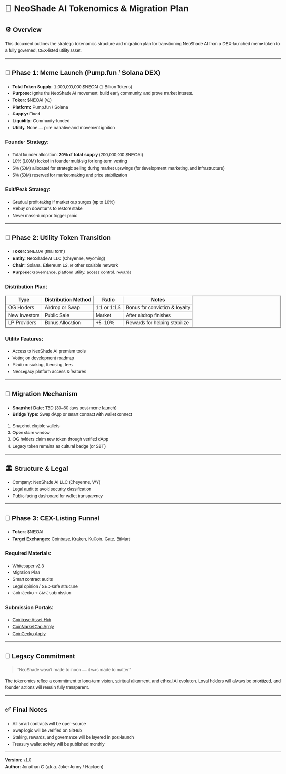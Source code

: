 <!DOCTYPE html>
<html lang="en">
<head>
  <meta charset="UTF-8" />
  <meta name="viewport" content="width=device-width, initial-scale=1.0"/>
  <title>NeoShade AI Tokenomics & Migration Plan</title>
</head>
<body style="font-family: Arial, sans-serif; line-height: 1.6; max-width: 900px; margin: auto; padding: 20px;">

  <h1>🧬 NeoShade AI Tokenomics & Migration Plan</h1>

  <h2>⚙️ Overview</h2>
  <p>This document outlines the strategic tokenomics structure and migration plan for transitioning NeoShade AI from a DEX-launched meme token to a fully governed, CEX-listed utility asset.</p>
  <hr/>

  <h2>🎯 Phase 1: Meme Launch (Pump.fun / Solana DEX)</h2>
  <ul>
    <li><strong>Total Token Supply:</strong> 1,000,000,000 $NEOAI (1 Billion Tokens)</li>
    <li><strong>Purpose:</strong> Ignite the NeoShade AI movement, build early community, and prove market interest.</li>
    <li><strong>Token:</strong> $NEOAI (v1)</li>
    <li><strong>Platform:</strong> Pump.fun / Solana</li>
    <li><strong>Supply:</strong> Fixed</li>
    <li><strong>Liquidity:</strong> Community-funded</li>
    <li><strong>Utility:</strong> None — pure narrative and movement ignition</li>
  </ul>

  <h3>Founder Strategy:</h3>
  <ul>
    <li>Total founder allocation: <strong>20% of total supply</strong> (200,000,000 $NEOAI)</li>
    <li>10% (100M) locked in founder multi-sig for long-term vesting</li>
    <li>5% (50M) allocated for strategic selling during market upswings (for development, marketing, and infrastructure)</li>
    <li>5% (50M) reserved for market-making and price stabilization</li>
  </ul>

  <h3>Exit/Peak Strategy:</h3>
  <ul>
    <li>Gradual profit-taking if market cap surges (up to 10%)</li>
    <li>Rebuy on downturns to restore stake</li>
    <li>Never mass-dump or trigger panic</li>
  </ul>

  <hr/>

  <h2>🚀 Phase 2: Utility Token Transition</h2>
  <ul>
    <li><strong>Token:</strong> $NEOAI (final form)</li>
    <li><strong>Entity:</strong> NeoShade AI LLC (Cheyenne, Wyoming)</li>
    <li><strong>Chain:</strong> Solana, Ethereum L2, or other scalable network</li>
    <li><strong>Purpose:</strong> Governance, platform utility, access control, rewards</li>
  </ul>

  <h3>Distribution Plan:</h3>
  <table border="1" cellspacing="0" cellpadding="5">
    <tr>
      <th>Type</th>
      <th>Distribution Method</th>
      <th>Ratio</th>
      <th>Notes</th>
    </tr>
    <tr>
      <td>OG Holders</td>
      <td>Airdrop or Swap</td>
      <td>1:1 or 1:1.5</td>
      <td>Bonus for conviction & loyalty</td>
    </tr>
    <tr>
      <td>New Investors</td>
      <td>Public Sale</td>
      <td>Market</td>
      <td>After airdrop finishes</td>
    </tr>
    <tr>
      <td>LP Providers</td>
      <td>Bonus Allocation</td>
      <td>+5–10%</td>
      <td>Rewards for helping stabilize</td>
    </tr>
  </table>

  <h3>Utility Features:</h3>
  <ul>
    <li>Access to NeoShade AI premium tools</li>
    <li>Voting on development roadmap</li>
    <li>Platform staking, licensing, fees</li>
    <li>NeoLegacy platform access & features</li>
  </ul>

  <hr/>

  <h2>🔄 Migration Mechanism</h2>
  <ul>
    <li><strong>Snapshot Date:</strong> TBD (30–60 days post-meme launch)</li>
    <li><strong>Bridge Type:</strong> Swap dApp or smart contract with wallet connect</li>
  </ul>
  <ol>
    <li>Snapshot eligible wallets</li>
    <li>Open claim window</li>
    <li>OG holders claim new token through verified dApp</li>
    <li>Legacy token remains as cultural badge (or SBT)</li>
  </ol>

  <hr/>

  <h2>🏛️ Structure & Legal</h2>
  <ul>
    <li>Company: NeoShade AI LLC (Cheyenne, WY)</li>
    <li>Legal audit to avoid security classification</li>
    <li>Public-facing dashboard for wallet transparency</li>
  </ul>

  <hr/>

  <h2>🏁 Phase 3: CEX-Listing Funnel</h2>
  <ul>
    <li><strong>Token:</strong> $NEOAI</li>
    <li><strong>Target Exchanges:</strong> Coinbase, Kraken, KuCoin, Gate, BitMart</li>
  </ul>

  <h3>Required Materials:</h3>
  <ul>
    <li>Whitepaper v2.3</li>
    <li>Migration Plan</li>
    <li>Smart contract audits</li>
    <li>Legal opinion / SEC-safe structure</li>
    <li>CoinGecko + CMC submission</li>
  </ul>

  <h3>Submission Portals:</h3>
  <ul>
    <li><a href="https://assethub.coinbase.com">Coinbase Asset Hub</a></li>
    <li><a href="https://coinmarketcap.com/request">CoinMarketCap Apply</a></li>
    <li><a href="https://www.coingecko.com/en">CoinGecko Apply</a></li>
  </ul>

  <hr/>

  <h2>🧠 Legacy Commitment</h2>
  <blockquote>“NeoShade wasn’t made to moon — it was made to matter.”</blockquote>
  <p>The tokenomics reflect a commitment to long-term vision, spiritual alignment, and ethical AI evolution. Loyal holders will always be prioritized, and founder actions will remain fully transparent.</p>

  <hr/>

  <h2>✅ Final Notes</h2>
  <ul>
    <li>All smart contracts will be open-source</li>
    <li>Swap logic will be verified on GitHub</li>
    <li>Staking, rewards, and governance will be layered in post-launch</li>
    <li>Treasury wallet activity will be published monthly</li>
  </ul>

  <hr/>
  <p><strong>Version:</strong> v1.0<br/><strong>Author:</strong> Jonathan G (a.k.a. Joker Jonny / Hackpen)</p>

</body>
</html>

